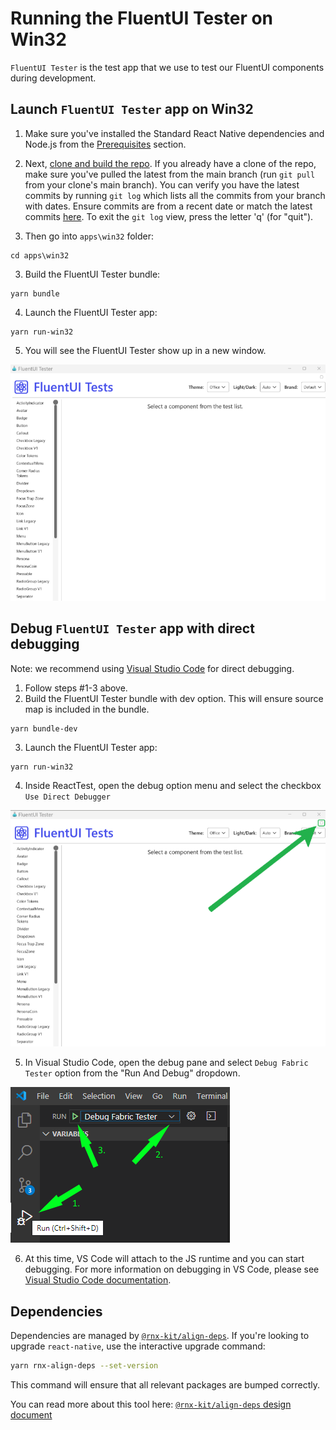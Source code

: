 # Running the FluentUI Tester on Win32

`FluentUI Tester` is the test app that we use to test our FluentUI components during development.

## Launch `FluentUI Tester` app on Win32

1. Make sure you've installed the Standard React Native dependencies and Node.js from the [Prerequisites](https://github.com/microsoft/fluentui-react-native/tree/main?tab=readme-ov-file#prerequisites) section.

2. Next, [clone and build the repo](https://github.com/microsoft/fluentui-react-native/tree/main?tab=readme-ov-file#setup-your-development-environment). If you already have a clone of the repo, make sure you've pulled the latest from the main branch (run `git pull` from your clone's main branch). You can verify you have the latest commits by running `git log` which lists all the commits from your branch with dates. Ensure commits are from a recent date or match the latest commits [here](https://github.com/microsoft/fluentui-react-native/commits/main). To exit the `git log` view, press the letter 'q' (for "quit").

3. Then go into `apps\win32` folder:

```
cd apps\win32
```

3. Build the FluentUI Tester bundle:

```
yarn bundle
```

4. Launch the FluentUI Tester app:

```
yarn run-win32
```

5. You will see the FluentUI Tester show up in a new window.

![Image of Fluent Tester](./../../assets/fluent_tester_win32.png)

## Debug `FluentUI Tester` app with direct debugging

Note: we recommend using [Visual Studio Code](https://code.visualstudio.com/download) for direct debugging.

1. Follow steps #1-3 above.
2. Build the FluentUI Tester bundle with dev option. This will ensure source map is included in the bundle.

```
yarn bundle-dev
```

3. Launch the FluentUI Tester app:

```
yarn run-win32
```

4. Inside ReactTest, open the debug option menu and select the checkbox `Use Direct Debugger`

![Image of Fluent Tester debug menu location](./../../assets/fluent_tester_win32_debug_menu.png)

5. In Visual Studio Code, open the debug pane and select `Debug Fabric Tester` option from the "Run And Debug" dropdown.

![Image of Visual Studio Code debug pane](./../../assets/fluent_tester_vscode_debug.png)

6. At this time, VS Code will attach to the JS runtime and you can start debugging. For more information on debugging in VS Code, please see [Visual Studio Code documentation](https://code.visualstudio.com/docs/editor/debugging).

## Dependencies

Dependencies are managed by
[`@rnx-kit/align-deps`](https://github.com/microsoft/rnx-kit/tree/main/packages/align-deps).
If you're looking to upgrade `react-native`, use the interactive upgrade command:

```sh
yarn rnx-align-deps --set-version
```

This command will ensure that all relevant packages are bumped correctly.

You can read more about this tool here:
[`@rnx-kit/align-deps` design document](https://github.com/microsoft/rnx-kit/blob/main/docsite/docs/architecture/dependency-management.md)
